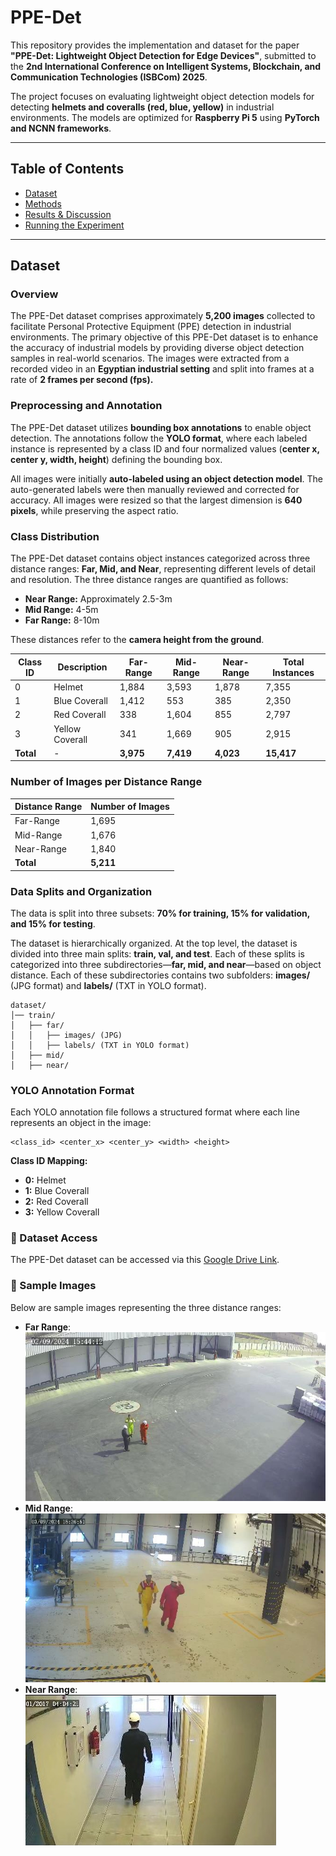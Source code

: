 # PPE-Det
This repository provides the implementation and dataset for the paper **"PPE-Det: Lightweight Object Detection for Edge Devices"**, submitted to the **2nd International Conference on Intelligent Systems, Blockchain, and Communication Technologies (ISBCom) 2025**.  

The project focuses on evaluating lightweight object detection models for detecting **helmets and coveralls (red, blue, yellow)** in industrial environments. The models are optimized for **Raspberry Pi 5** using **PyTorch and NCNN frameworks**.  

---

## Table of Contents  
- [Dataset](#dataset)  
- [Methods](#methods)  
- [Results & Discussion](#results--discussion)  
- [Running the Experiment](#running-the-experiment)  

---
## Dataset

### Overview
The PPE-Det dataset comprises approximately **5,200 images** collected to facilitate Personal Protective Equipment (PPE) detection in industrial environments. The primary objective of this PPE-Det dataset is to enhance the accuracy of industrial models by providing diverse object detection samples in real-world scenarios. The images were extracted from a recorded video in an **Egyptian industrial setting** and split into frames at a rate of **2 frames per second (fps).**

### Preprocessing and Annotation
The PPE-Det dataset utilizes **bounding box annotations** to enable object detection. The annotations follow the **YOLO format**, where each labeled instance is represented by a class ID and four normalized values (**center x, center y, width, height**) defining the bounding box.

All images were initially **auto-labeled using an object detection model**. The auto-generated labels were then manually reviewed and corrected for accuracy. All images were resized so that the largest dimension is **640 pixels**, while preserving the aspect ratio.

### Class Distribution
The PPE-Det dataset contains object instances categorized across three distance ranges: **Far, Mid, and Near**, representing different levels of detail and resolution.
The three distance ranges are quantified as follows: 
- **Near Range:** Approximately 2.5-3m
- **Mid Range:** 4-5m
- **Far Range:** 8-10m

These distances refer to the **camera height from the ground**.

| Class ID | Description      | Far-Range | Mid-Range | Near-Range | Total Instances |
|----------|------------------|-----------|-----------|------------|-----------------|
| 0        | Helmet            | 1,884      | 3,593      | 1,878       | 7,355           |
| 1        | Blue Coverall     | 1,412      | 553        | 385         | 2,350           |
| 2        | Red Coverall      | 338        | 1,604      | 855         | 2,797           |
| 3        | Yellow Coverall   | 341        | 1,669      | 905         | 2,915           |
| **Total**| -                | **3,975**  | **7,419**  | **4,023**   | **15,417**      |

### Number of Images per Distance Range
| Distance Range | Number of Images |
|----------------|------------------|
| Far-Range      | 1,695             |
| Mid-Range      | 1,676             |
| Near-Range     | 1,840             |
| **Total**      | **5,211**         |

### Data Splits and Organization
The data is split into three subsets: **70\% for training, 15\% for validation, and 15\% for testing**. 

The dataset is hierarchically organized. At the top level, the dataset is divided into three main splits: **train, val, and test**. Each of these splits is categorized into three subdirectories—**far, mid, and near**—based on object distance. Each of these subdirectories contains two subfolders: **images/** (JPG format) and **labels/** (TXT in YOLO format).

```
dataset/
│── train/
│   ├── far/
│   │   ├── images/ (JPG)
│   │   ├── labels/ (TXT in YOLO format)
│   ├── mid/
│   ├── near/
```

### YOLO Annotation Format
Each YOLO annotation file follows a structured format where each line represents an object in the image:
```
<class_id> <center_x> <center_y> <width> <height>
```

**Class ID Mapping:**
- **0:** Helmet
- **1:** Blue Coverall
- **2:** Red Coverall
- **3:** Yellow Coverall



### 🔗 Dataset Access
The PPE-Det dataset can be accessed via this [Google Drive Link](https://drive.google.com/drive/folders/1RPhOT1OLkAopfAbRdLiQo_hbQeRj2HT6?usp=sharing).

### 📸 Sample Images
Below are sample images representing the three distance ranges:
- **Far Range**: ![Far Range Image](Images\far.jpg)
- **Mid Range**: ![Mid Range Image](Images\mid.jpg)
- **Near Range**: ![Near Range Image](Images\near.jpg)



<!-- ### Models Trained on the PPE-Det Dataset
The following models were trained and evaluated on the PPE-Det dataset for object detection:

| Model       | Architecture | Description | 
|-------------|--------------|-------------|
| YOLOv5n     | Ultra-lightweight | Designed for fast inference on edge devices. |
| YOLOv8n     | Next-gen YOLO | Improved accuracy and efficiency over previous YOLO versions. |
| YOLOv9t     | Transformer-enhanced YOLO | Incorporates transformer layers for better feature representation. |
| YOLOv10n    | Enhanced lightweight | Optimized for better performance on low-power devices. |
| YOLOv11n    | Further optimized | Improved speed-accuracy tradeoff compared to YOLOv10n. |
| YOLOX-Nano  | Nano variant | Efficient object detection designed specifically for mobile and edge devices. |
| NanoDet-M   | Lightweight anchor-free model | Specializes in fast and efficient object detection. |

These models were evaluated based on metrics such as **Mean Average Precision (mAP), Inference Time, and Model Size**. Performance evaluations were conducted on a **Raspberry Pi 5** to simulate real-world edge deployment scenarios. -->
